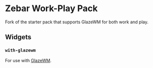 # Zebar Work-Play Pack

Fork of the starter pack that supports GlazeWM for both work and play.

## Widgets

### `with-glazewm`

For use with [GlazeWM](https://github.com/glzr-io/glazewm).
